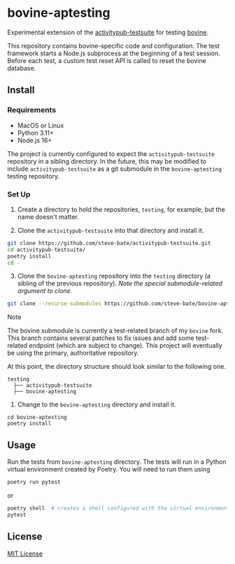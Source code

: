 <!-- TODO Update bovine documentation -->
# bovine-aptesting

Experimental extension of the [activitypub-testsuite](https://github.com/steve-bate/activitypub-testsuite) for testing [bovine](https://codeberg.org/helge/bovine/).

This repository contains bovine-specific code and configuration. The test framework starts a Node.js subprocess at the beginning of a test session. Before each test, a custom test reset API is called to reset the bovine database.

## Install

### Requirements

* MacOS or Linux
* Python 3.11+
* Node.js 16+

The project is currently configured to expect the `activitypub-testsuite` repository in a sibling directory. In the future, this may be modified to include `activitypub-testsuite` as a git submodule in the `bovine-aptesting` testing repository.

### Set Up

1. Create a directory to hold the repositories, `testing`, for example, but the name doesn't matter.

2. Clone the `activitypub-testsuite` into that directory and install it.

```bash
git clone https://github.com/steve-bate/activitypub-testsuite.git
cd activitypub-testsuite/
poetry install
cd -
```

3. Clone the `bovine-aptesting` repository into the `testing` directory (a sibling of the previous repository). *Note the special submodule-related argument to clone.*

```bash
git clone --recurse-submodules https://github.com/steve-bate/bovine-aptesting
```

> [!NOTE]
> The bovine submodule is currently a test-related branch of my `bovine` fork. This branch contains several patches to fix issues and add some test-related endpoint (which are subject to change). This project will eventually be using the primary, authoritative repository.

At this point, the directory structure should look similar to the following one.

```
testing
  ├── activitypub-testsuite
  ├── bovine-aptesting
```

1. Change to the `bovine-aptesting` directory and install it.

```
cd bovine-aptesting
poetry install
```

## Usage

Run the tests from `bovine-aptesting` directory. The tests will run in a Python virtual environment created by Poetry. You will need to run them using

```bash
poetry run pytest
```
or
```bash
poetry shell  # creates a shell configured with the virtual environment
pytest
```

## License

[MIT License](LICENSE.txt)
